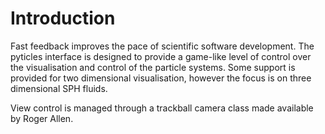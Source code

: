 # Introduction #

Fast feedback improves the pace of scientific software development.
The pyticles interface is designed to provide a game-like level of control
over the visualisation and control of the particle systems. Some support is provided
for two dimensional visualisation, however the focus is on three dimensional SPH fluids.

View control is managed through a trackball camera class made available by Roger Allen.